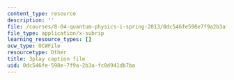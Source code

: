 ```yaml
---
content_type: resource
description: ''
file: /courses/8-04-quantum-physics-i-spring-2013/0dc546fe598e7f9a2b3afc0d941db7ba_NN2txluv1PY.srt
file_type: application/x-subrip
learning_resource_types: []
ocw_type: OCWFile
resourcetype: Other
title: 3play caption file
uid: 0dc546fe-598e-7f9a-2b3a-fc0d941db7ba
---
```


